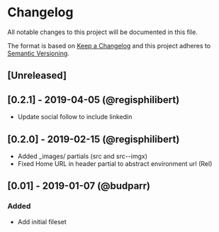 # Changelog

All notable changes to this project will be documented in this file.

The format is based on [Keep a Changelog](http://keepachangelog.com/en/1.0.0/) and this project adheres to [Semantic Versioning](http://semver.org/spec/v2.0.0.html).

## [Unreleased]

## [0.2.1] - 2019-04-05 (@regisphilibert)

- Update social follow to include linkedin

## [0.2.0] - 2019-02-15 (@regisphilibert)

- Added _images/ partials (src and src--imgx)
- Fixed Home URL in header partial to abstract environment url (Rel)

## [0.01] - 2019-01-07 (@budparr)

### Added

- Add initial fileset
